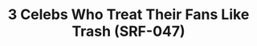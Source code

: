---
inv_num: 2017-049
add_credit:
url: 2017-049-3-celebs-who-treat-their-fans-like-trash
title: 3 Celebs Who Treat Their Fans Like Trash (SRF-047)
year: '2017'
display_year: '2017'
medium: Fidigit spinner
dims:
pitch:
ps:
live_url:
youtube:
related_code:
subheading:
download:
commission:
layout: things-i-made
---